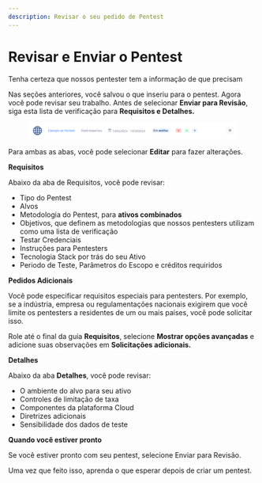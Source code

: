 ```yaml
---
description: Revisar o seu pedido de Pentest
---
```


# Revisar e Enviar o Pentest

Tenha certeza que nossos pentester tem a informação de que precisam



Nas seções anteriores, você salvou o que inseriu para o pentest. Agora você pode revisar seu trabalho. Antes de selecionar **Enviar para Revisão**, siga esta lista de verificação para **Requisitos e Detalhes.**

<figure><img src="../../../.gitbook/assets/9.png" alt=""><figcaption></figcaption></figure>



Para ambas as abas, você pode selecionar **Editar** para fazer alterações.



**Requisitos**

Abaixo da aba de Requisitos, você pode revisar:

* Tipo do Pentest
* Alvos
* Metodologia do Pentest, para **ativos combinados**
* Objetivos, que definem as metodologias que nossos pentesters utilizam como uma lista de verificação
* Testar Credenciais
* Instruções para Pentesters
* Tecnologia Stack por trás do seu Ativo
* Periodo de Teste, Parâmetros do Escopo e créditos requiridos



**Pedidos Adicionais**

Você pode especificar requisitos especiais para pentesters. Por exemplo, se a indústria, empresa ou regulamentações nacionais exigirem que você limite os pentesters a residentes de um ou mais países, você pode solicitar isso.

Role até o final da guia **Requisitos**, selecione **Mostrar opções avançadas** e adicione suas observações em **Solicitações adicionais.**





**Detalhes**

Abaixo da aba **Detalhes**, você pode revisar:

* O ambiente do alvo para seu ativo
* Controles de limitação de taxa
* Componentes da plataforma Cloud
* Diretrizes adicionais
* Sensibilidade dos dados de teste



**Quando você estiver pronto**

Se você estiver pronto com seu pentest, selecione Enviar para Revisão.

Uma vez que feito isso, aprenda o que esperar depois de criar um pentest.
